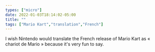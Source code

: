 ```yaml
---
types: ["micro"]
date: 2022-01-03T18:14:02-05:00
title: ""
tags: ["Mario Kart","translation","French"]
---
```

I wish Nintendo would translate the French release of Mario Kart as « chariot de Mario » because it's very fun to say.
